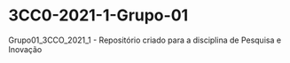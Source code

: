 # 3CC0-2021-1-Grupo-01
Grupo01_3CCO_2021_1 - Repositório criado para a disciplina de Pesquisa e Inovação
